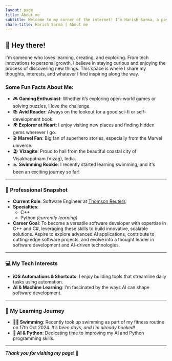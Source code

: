 ```yaml
---
layout: page
title: About me
subtitle: Welcome to my corner of the internet! I’m Harish Sarma, a passionate software engineer based in India.
share-title: Harish Sarma | About me
---
```

<!-- <img style="display: block; margin: 0 auto;" alt="coding" width="498" src="assets/img/programmer.gif"> -->

## 👋 Hey there!

I'm someone who loves learning, creating, and exploring. From tech innovations to personal growth, I believe in staying curious and enjoying the process of discovering new things. This space is where I share my thoughts, interests, and whatever I find inspiring along the way.

### Some Fun Facts About Me:
- 🎮 **Gaming Enthusiast**: Whether it’s exploring open-world games or solving puzzles, I love the challenge.
- 📚 **Avid Reader**: Always on the lookout for a good sci-fi or self-development book.
- 🌍 **Explorer at Heart**: I enjoy visiting new places and finding hidden gems wherever I go.
- 🎬 **Marvel Fan**: Big fan of superhero stories, especially from the Marvel universe.
- 🏖️ **Vizagite**: Proud to hail from the beautiful coastal city of Visakhapatnam (Vizag), India.
- 🏊 **Swimming Rookie**: I recently started learning swimming, and it's been an exciting journey so far!

---

### 💼 Professional Snapshot

- **Current Role**: Software Engineer at [Thomson Reuters](https://www.thomsonreuters.com/en.html)
- **Specialties**: 
  - C++
  - Python _(currently learning)_
- **Career Goal**: To become a versatile software developer with expertise in C++ and C#, leveraging these skills to build innovative, scalable solutions. Aspire to explore advanced AI applications, contribute to cutting-edge software projects, and evolve into a thought leader in software development and AI-driven technologies.

---

### 💻 My Tech Interests

- **iOS Automations & Shortcuts**: I enjoy building tools that streamline daily tasks using automation.
- **AI & Machine Learning**: I’m fascinated by the ways AI can shape software development.

---

### 🎯 My Learning Journey
- **🏊‍♂️ Swimming**: Recently took up swimming as part of my fitness routine on 17th Oct 2024. 
_It’s been <span id="swimming-days"></span> days, and I’m already hooked!_
- **🤖 AI & Python**: Dedicating time to improving my AI and Python programming skills.

<script>
  function calculateDaysSince(dateString, elementId) {
    const startDate = new Date(dateString);
    const today = new Date();
    const timeDiff = today - startDate;
    const daysDiff = Math.floor(timeDiff / (1000 * 60 * 60 * 24));
    document.getElementById(elementId).textContent = daysDiff;
  }

  // Calculate days since the given start dates
  calculateDaysSince("2024-10-17", "swimming-days");
</script>

---

**_Thank you for visiting my page_**! 🙏
